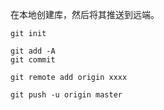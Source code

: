 在本地创建库，然后将其推送到远端。

```
git init

git add -A
git commit

git remote add origin xxxx

git push -u origin master
```